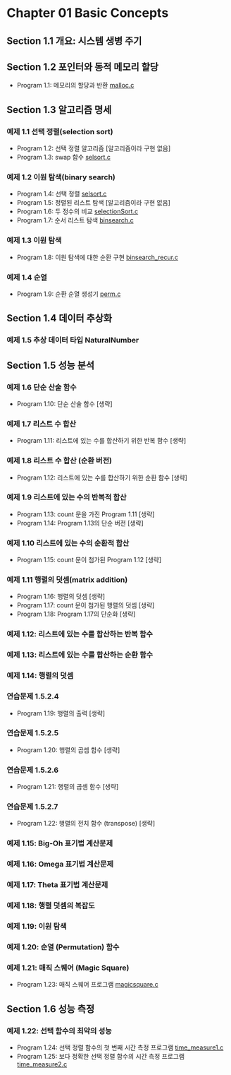 # Chapter 01 Basic Concepts

## Section 1.1 개요: 시스템 생병 주기

## Section 1.2 포인터와 동적 메모리 할당
 * Program 1.1: 메모리의 할당과 반환 [malloc.c](./malloc.c)

## Section 1.3 알고리즘 명세

### 예제 1.1 선택 정렬(selection sort)
 * Program 1.2: 선택 정렬 알고리즘 [알고리즘이라 구현 없음]
 * Program 1.3: swap 함수 [selsort.c](./selsort.c)

### 예제 1.2 이원 탐색(binary search)
 * Program 1.4: 선택 정렬 [selsort.c](./selsort.c)
 * Program 1.5: 정렬된 리스트 탐색 [알고리즘이라 구현 없음]
 * Program 1.6: 두 정수의 비교 [selectionSort.c](./selectionSort.c)
 * Program 1.7: 순서 리스트 탐색 [binsearch.c](./binsearch.c)

### 예제 1.3 이원 탐색
 * Program 1.8: 이원 탐색에 대한 순환 구현 [binsearch_recur.c](./binsearch_recur.c)

### 예제 1.4 순열
 * Program 1.9: 순환 순열 생성기 [perm.c](./perm.c)

## Section 1.4 데이터 추상화
### 예제 1.5 추상 데이터 타입 NaturalNumber

## Section 1.5 성능 분석
### 예제 1.6 단순 산술 함수
 * Program 1.10: 단순 산술 함수 [생략]

### 예제 1.7 리스트 수 합산
 * Program 1.11: 리스트에 있는 수를 합산하기 위한 반복 함수 [생략]

### 예제 1.8 리스트 수 합산 (순환 버전)
 * Program 1.12: 리스트에 있는 수를 합산하기 위한 순환 함수 [생략]

### 예제 1.9 리스트에 있는 수의 반복적 합산
 * Program 1.13: count 문을 가진 Program 1.11 [생략]
 * Program 1.14: Program 1.13의 단순 버전 [생략]

### 예제 1.10 리스트에 있는 수의 순환적 합산
 * Program 1.15: count 문이 첨가된 Program 1.12 [생략]

### 예제 1.11 행렬의 덧셈(matrix addition)
 * Program 1.16: 행렬의 덧셈 [생략]
 * Program 1.17: count 문이 첨가된 행렬의 덧셈 [생략]
 * Program 1.18: Program 1.17의 단순화 [생략]

### 예제 1.12: 리스트에 있는 수를 합산하는 반복 함수

### 예제 1.13: 리스트에 있는 수를 합산하는 순환 함수

### 예제 1.14: 행렬의 덧셈

### 연습문제 1.5.2.4
 * Program 1.19: 행렬의 출력 [생략]

### 연습문제 1.5.2.5
 * Program 1.20: 행렬의 곱셈 함수 [생략]

### 연습문제 1.5.2.6
 * Program 1.21: 행렬의 곱셈 함수 [생략]

### 연습문제 1.5.2.7
 * Program 1.22: 행렬의 전치 함수 (transpose) [생략]

### 예제 1.15: Big-Oh 표기법 계산문제

### 예제 1.16: Omega 표기법 계산문제

### 예제 1.17: Theta 표기법 계산문제

### 예제 1.18: 행렬 덧셈의 복잡도

### 예제 1.19: 이원 탐색

### 예제 1.20: 순열 (Permutation) 함수

### 예제 1.21: 매직 스퀘어 (Magic Square)
 * Program 1.23: 매직 스퀘어 프로그램 [magicsquare.c](./magicsquare.c)

## Section 1.6 성능 측정

### 예제 1.22: 선택 함수의 최악의 성능
 * Program 1.24: 선택 정렬 함수의 첫 번째 시간 측정 프로그램 [time_measure1.c](./time_measure1.c)
 * Program 1.25: 보다 정확한 선택 정렬 함수의 시간 측정 프로그램 [time_measure2.c](./time_measure2.c)
